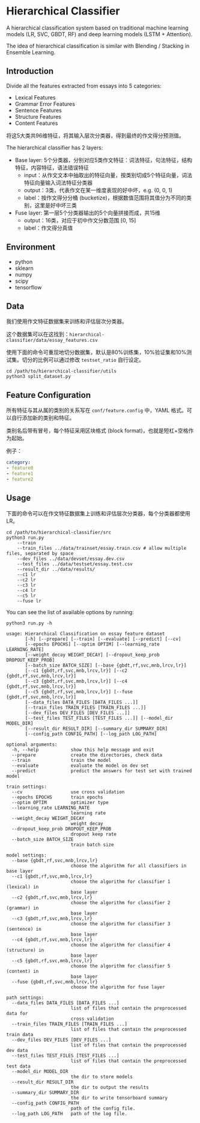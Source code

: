 # Hierarchical Classifier

A hierarchical classification system based on traditional machine learning models (LR, SVC, GBDT, RF) and deep learning models (LSTM + Attention).

The idea of hierarchical classification is similar with Blending / Stacking in Ensemble Learning.

## Introduction

Divide all the features extracted from essays into 5 categories:

- Lexical Features
- Grammar Error Features
- Sentence Features
- Structure Features
- Content Features

将这5大类共96维特征，将其输入层次分类器，得到最终的作文得分预测值。

The hierarchical classifier has 2 layers:

- Base layer: 5个分类器，分别对应5类作文特征：词法特征，句法特征，结构特征，内容特征，语法错误特征
  - input：从作文文本中抽取出的特征向量，按类别切成5个特征向量，词法特征向量输入词法特征分类器
  - output：3类，代表作文在某一维度表现的好中坏，e.g. (0, 0, 1)
  - label：按作文得分分桶 (bucketize)，根据数值范围将其值分为不同的类别，这里是好中坏三类
- Fuse layer: 第一层5个分类器输出的5个向量拼接而成，共15维
  - output：16类，对应于初中作文分数范围 [0, 15]
  - label：作文得分真值

## Environment

* python
* sklearn
* numpy
* scipy
* tensorflow

## Data

我们使用作文特征数据集来训练和评估层次分类器。

这个数据集可以在这找到：`hierarchical-classifier/data/essay_features.csv`

使用下面的命令可重现地切分数据集，默认是80%训练集，10%验证集和10%测试集。切分的比例可以通过修改 `testset_ratio` 自行设定。

```shell
cd /path/to/hierarchical-classifier/utils
python3 split_dataset.py
```


## Feature Configuration

所有特征与其从属的类别的关系写在 `conf/feature.config` 中，YAML 格式。可以自行添加新的类别和特征。

类别名后带有冒号，每个特征采用区块格式 (block format)，也就是短杠+空格作为起始。

例子：

```yaml
category:
- feature0
- feature1
- feature2
```

## Usage

下面的命令可以在作文特征数据集上训练和评估层次分类器，每个分类器都使用 LR。

```shell
cd /path/to/hierarchical-classifier/src
python3 run.py
	--train
	--train_files ../data/trainset/essay.train.csv # allow multiple files, separated by space
	--dev_files ../data/devset/essay.dev.csv
	--test_files ../data/testset/essay.test.csv
	--result_dir ../data/results/
	--c1 lr
	--c2 lr
	--c3 lr
	--c4 lr
	--c5 lr
	--fuse lr
```

You can see the list of available options by running:

```shell
python3 run.py -h
```

```shell
usage: Hierarchical Classification on essay feature dataset
       [-h] [--prepare] [--train] [--evaluate] [--predict] [--cv]
       [--epochs EPOCHS] [--optim OPTIM] [--learning_rate LEARNING_RATE]
       [--weight_decay WEIGHT_DECAY] [--dropout_keep_prob DROPOUT_KEEP_PROB]
       [--batch_size BATCH_SIZE] [--base {gbdt,rf,svc,mnb,lrcv,lr}]
       [--c1 {gbdt,rf,svc,mnb,lrcv,lr}] [--c2 {gbdt,rf,svc,mnb,lrcv,lr}]
       [--c3 {gbdt,rf,svc,mnb,lrcv,lr}] [--c4 {gbdt,rf,svc,mnb,lrcv,lr}]
       [--c5 {gbdt,rf,svc,mnb,lrcv,lr}] [--fuse {gbdt,rf,svc,mnb,lrcv,lr}]
       [--data_files DATA_FILES [DATA_FILES ...]]
       [--train_files TRAIN_FILES [TRAIN_FILES ...]]
       [--dev_files DEV_FILES [DEV_FILES ...]]
       [--test_files TEST_FILES [TEST_FILES ...]] [--model_dir MODEL_DIR]
       [--result_dir RESULT_DIR] [--summary_dir SUMMARY_DIR]
       [--config_path CONFIG_PATH] [--log_path LOG_PATH]

optional arguments:
  -h, --help            show this help message and exit
  --prepare             create the directories, check data
  --train               train the model
  --evaluate            evaluate the model on dev set
  --predict             predict the answers for test set with trained model

train settings:
  --cv                  use cross validation
  --epochs EPOCHS       train epochs
  --optim OPTIM         optimizer type
  --learning_rate LEARNING_RATE
                        learning rate
  --weight_decay WEIGHT_DECAY
                        weight decay
  --dropout_keep_prob DROPOUT_KEEP_PROB
                        dropout keep rate
  --batch_size BATCH_SIZE
                        train batch size

model settings:
  --base {gbdt,rf,svc,mnb,lrcv,lr}
                        choose the algorithm for all classifiers in base layer
  --c1 {gbdt,rf,svc,mnb,lrcv,lr}
                        choose the algorithm for classifier 1 (lexical) in
                        base layer
  --c2 {gbdt,rf,svc,mnb,lrcv,lr}
                        choose the algorithm for classifier 2 (grammar) in
                        base layer
  --c3 {gbdt,rf,svc,mnb,lrcv,lr}
                        choose the algorithm for classifier 3 (sentence) in
                        base layer
  --c4 {gbdt,rf,svc,mnb,lrcv,lr}
                        choose the algorithm for classifier 4 (structure) in
                        base layer
  --c5 {gbdt,rf,svc,mnb,lrcv,lr}
                        choose the algorithm for classifier 5 (content) in
                        base layer
  --fuse {gbdt,rf,svc,mnb,lrcv,lr}
                        choose the algorithm for fuse layer

path settings:
  --data_files DATA_FILES [DATA_FILES ...]
                        list of files that contain the preprocessed data for
                        cross validation
  --train_files TRAIN_FILES [TRAIN_FILES ...]
                        list of files that contain the preprocessed train data
  --dev_files DEV_FILES [DEV_FILES ...]
                        list of files that contain the preprocessed dev data
  --test_files TEST_FILES [TEST_FILES ...]
                        list of files that contain the preprocessed test data
  --model_dir MODEL_DIR
                        the dir to store models
  --result_dir RESULT_DIR
                        the dir to output the results
  --summary_dir SUMMARY_DIR
                        the dir to write tensorboard summary
  --config_path CONFIG_PATH
                        path of the config file.
  --log_path LOG_PATH   path of the log file.
```

